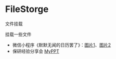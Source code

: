 # FileStorge
文件挂载

挂载一些文件

+ 微信小程序《默默无闻的日历罢了》：[图片1](https://LetMeFly666.github.io/FileStorge/Files/Pictures/Pic_Calendar_indexBackground_01.jfif)、[图片2](https://LetMeFly666.github.io/FileStorge/Files/Pictures/Pic_Calendar_indexBackground_02.jfif)
+ 保研经验分享会 [MyPPT](https://github.com/LetMeFly666/FileStorge/releases/download/Release-2/LetMeFly%E3%81%AE%E7%BB%8F%E9%AA%8C%E5%88%86%E4%BA%AB.pptx)
